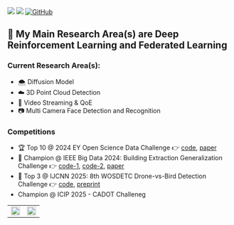 ![](https://img.shields.io/badge/Major-Digital_Technology-609926?style=flat&logo=ABB%20RobotStudio&logoColor=ffffff)
![](https://img.shields.io/badge/-Postgraduate-609926?style=flat&logo=ABB%20RobotStudio&logoColor=ffffff)
[![GitHub](https://img.shields.io/github/stars/yjwong1999?style=social)](https://github.com/yjwong1999)

## 🔭 My Main Research Area(s) are Deep Reinforcement Learning and Federated Learning

### Current Research Area(s):
- 🌨️ Diffusion Model
- ☁️ 3D Point Cloud Detection
- 🎥 Video Streaming & QoE
- 📷 Multi Camera Face Detection and Recognition

### Competitions
- 🏆 Top 10 @ 2024 EY Open Science Data Challenge 👉 [code](https://github.com/Double-Y-EY-Challenge-2024/EY-challenge-2024), [paper](http://dx.doi.org/10.36227/techrxiv.172963135.56918790/v1)
- 🥇 Champion @ IEEE Big Data 2024: Building Extraction Generalization Challenge 👉 [code-1](https://github.com/yjwong1999/RSBuildingExtraction), [code-2](https://github.com/yjwong1999/RSGuidedDiffusion), [paper](https://doi.org/10.1109/BigData62323.2024.10825702)
- 🥉 Top 3 @ IJCNN 2025: 8th WOSDETC Drone-vs-Bird Detection Challenge 👉 [code](https://github.com/yjwong1999/IJCNN2025-DvB), [preprint](https://doi.org/10.36227/techrxiv.174495627.74350303/v1)
- Champion @ ICIP 2025 - CADOT Challeneg

<table cellspacing="0" cellpadding="0">
  <tr align="center" valign="middle">
    <td><img width="100%" src="https://github-readme-stats.vercel.app/api?username=yjwong1999&count_private=true&theme=react&bg_color=20232A"></td>
    <td><img width="100%" src="https://github-readme-stats.vercel.app/api/top-langs/?username=yjwong1999&langs_count=6&hide=html,css,scss&layout=compact&theme=react&bg_color=20232A"></td>
  </tr>
</table>

<!--
**yjwong1999/yjwong1999** is a ✨ _special_ ✨ repository because its `README.md` (this file) appears on your GitHub profile.

Here are some ideas to get you started:

- 🔭 I’m currently working on ...
- 🌱 I’m currently learning ...
- 👯 I’m looking to collaborate on ...
- 🤔 I’m looking for help with ...
- 💬 Ask me about ...
- 📫 How to reach me: ...
- 😄 Pronouns: ...
- ⚡ Fun fact: ...
-->
